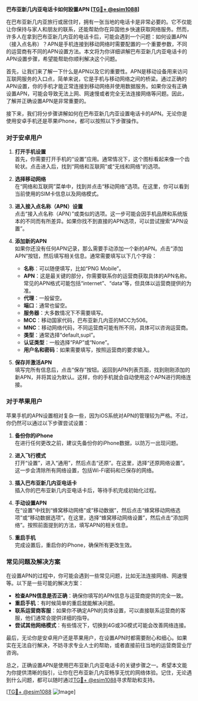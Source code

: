 **巴布亚新几内亚电话卡如何設置APN [[TG💪+ @esim1088](https://t.me/s/esim1088)]**

在巴布亚新几内亚旅行或居住时，拥有一张当地的电话卡是非常必要的。它不仅能让你保持与家人和朋友的联系，还能帮助你在异国他乡快速获取网络服务。然而，许多人在拿到巴布亚新几内亚的电话卡后，可能会遇到一个问题：如何设置APN（接入点名称）？APN是手机连接到移动网络时需要配置的一个重要参数，不同的运营商有不同的APN设置方法。本文将为你详细讲解巴布亚新几内亚电话卡的APN设置步骤，希望能帮助你顺利解决这个问题。

首先，让我们来了解一下什么是APN以及它的重要性。APN是移动设备用来访问互联网服务的入口点，简单来说，它是手机与移动网络之间的桥梁。通过正确的APN设置，你的手机才能正常连接到移动网络并使用数据服务。如果你没有正确设置APN，可能会导致无法上网、网速慢或者完全无法连接网络等问题。因此，了解并正确设置APN是非常重要的。

接下来，我们将分步骤讲解如何在巴布亚新几内亚设置电话卡的APN。无论你是使用安卓手机还是苹果iPhone，都可以按照以下步骤操作。

### 对于安卓用户

1. **打开手机设置**  
   首先，你需要打开手机的“设置”应用。通常情况下，这个图标看起来像一个齿轮状。点击进入后，找到“网络和互联网”或“无线和网络”的选项。

2. **选择移动网络**  
   在“网络和互联网”菜单中，找到并点击“移动网络”选项。在这里，你可以看到当前使用的SIM卡信息以及网络模式。

3. **进入接入点名称（APN）设置**  
   点击“接入点名称（APN）”或类似的选项。这一步可能会因手机品牌和系统版本的不同而有所差异。如果你找不到直接的APN选项，可以尝试搜索“APN设置”。

4. **添加新的APN**  
   如果你还没有任何APN记录，那么需要手动添加一个新的APN。点击“添加APN”按钮，然后填写相关信息。通常需要填写以下几个字段：
   
   - **名称**：可以随便填写，比如“PNG Mobile”。
   - **APN**：这是最关键的部分，你需要联系你的运营商获取具体的APN名称。常见的APN格式可能包括“internet”、“data”等，但具体以运营商提供的为准。
   - **代理**：一般留空。
   - **端口**：通常也留空。
   - **服务器**：大多数情况下不需要填写。
   - **MCC**：移动国家代码，巴布亚新几内亚的MCC为506。
   - **MNC**：移动网络代码，不同运营商可能有所不同，具体可以咨询运营商。
   - **类型**：通常选择“default,supl”。
   - **认证类型**：一般选择“PAP”或“None”。
   - **用户名和密码**：如果需要填写，按照运营商的要求输入。

5. **保存并激活APN**  
   填写完所有信息后，点击“保存”按钮。返回到APN列表页面，找到刚刚添加的新APN，并将其设为默认。这样，你的手机就会自动使用这个APN进行网络连接。

### 对于苹果用户

苹果手机的APN设置相对复杂一些，因为iOS系统对APN的管理较为严格。不过，你仍然可以通过以下步骤尝试设置：

1. **备份你的iPhone**  
   在进行任何更改之前，建议先备份你的iPhone数据，以防万一出现问题。

2. **进入飞行模式**  
   打开“设置”，进入“通用”，然后点击“还原”。在这里，选择“还原网络设置”。这一步会清除所有网络设置，包括Wi-Fi密码和已保存的网络。

3. **插入巴布亚新几内亚电话卡**  
   插入你的巴布亚新几内亚电话卡后，等待手机完成初始化过程。

4. **手动设置APN**  
   在“设置”中找到“蜂窝移动网络”或“移动数据”，然后点击“蜂窝移动网络选项”或“移动数据选项”。在这里，选择“蜂窝移动网络设置”，然后点击“添加网络”。按照前面提到的方法，填写APN的相关信息。

5. **重启手机**  
   完成设置后，重启你的iPhone，确保所有更改生效。

### 常见问题及解决方案

在设置APN的过程中，你可能会遇到一些常见问题，比如无法连接网络、网速慢等。以下是一些可能的解决方案：

- **检查APN信息是否正确**：确保你填写的APN信息与运营商提供的完全一致。
- **重启手机**：有时候简单的重启就能解决问题。
- **联系运营商客服**：如果你不确定APN的具体设置，可以直接联系运营商的客服，他们通常会提供详细的指导。
- **尝试其他网络模式**：有些情况下，切换到4G或3G模式可能会改善网络连接。

最后，无论你是安卓用户还是苹果用户，在设置APN时都需要耐心和细心。如果实在无法自行解决，不妨寻求专业人士的帮助，或者直接前往当地的运营商营业厅咨询。

总之，正确设置APN是使用巴布亚新几内亚电话卡的关键步骤之一。希望本文能为你提供清晰的指引，让你在巴布亚新几内亚畅享无忧的网络体验。记住，无论遇到什么问题，都可以随时通过[TG💪+ @esim1088](https://t.me/s/esim1088)寻求帮助和支持。

[[TG💪+ @esim1088](https://t.me/s/esim1088) ![Image](https://i.postimg.cc/4NQfJmqS/Snipaste-2025-05-13-00-14-12.png)]